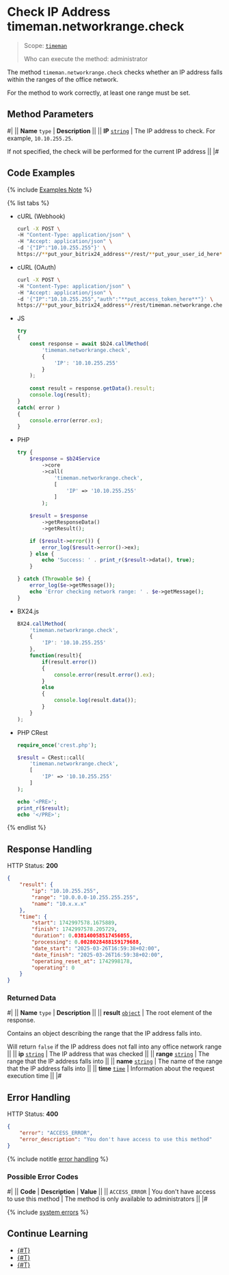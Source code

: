 # Check IP Address timeman.networkrange.check

> Scope: [`timeman`](../../scopes/permissions.md)
>
> Who can execute the method: administrator

The method `timeman.networkrange.check` checks whether an IP address falls within the ranges of the office network.

For the method to work correctly, at least one range must be set.

## Method Parameters

#|
|| **Name**
`type` | **Description** ||
|| **IP**
[`string`](../../data-types.md) | The IP address to check. For example, `10.10.255.25`.

If not specified, the check will be performed for the current IP address ||
|#

## Code Examples

{% include [Examples Note](../../../_includes/examples.md) %}

{% list tabs %}

- cURL (Webhook)

    ```bash
    curl -X POST \
    -H "Content-Type: application/json" \
    -H "Accept: application/json" \
    -d '{"IP":"10.10.255.255"}' \
    https://**put_your_bitrix24_address**/rest/**put_your_user_id_here**/**put_your_webhook_here**/timeman.networkrange.check
    ```

- cURL (OAuth)

    ```bash
    curl -X POST \
    -H "Content-Type: application/json" \
    -H "Accept: application/json" \
    -d '{"IP":"10.10.255.255","auth":"**put_access_token_here**"}' \
    https://**put_your_bitrix24_address**/rest/timeman.networkrange.check
    ```

- JS

    ```js
    try
    {
    	const response = await $b24.callMethod(
    		'timeman.networkrange.check',
    		{
    			'IP': '10.10.255.255'
    		}
    	);
    	
    	const result = response.getData().result;
    	console.log(result);
    }
    catch( error )
    {
    	console.error(error.ex);
    }
    ```

- PHP

    ```php
    try {
        $response = $b24Service
            ->core
            ->call(
                'timeman.networkrange.check',
                [
                    'IP' => '10.10.255.255'
                ]
            );
    
        $result = $response
            ->getResponseData()
            ->getResult();
    
        if ($result->error()) {
            error_log($result->error()->ex);
        } else {
            echo 'Success: ' . print_r($result->data(), true);
        }
    
    } catch (Throwable $e) {
        error_log($e->getMessage());
        echo 'Error checking network range: ' . $e->getMessage();
    }
    ```

- BX24.js

    ```js
    BX24.callMethod(
        'timeman.networkrange.check',
        {
            'IP': '10.10.255.255'
        },
        function(result){
            if(result.error())
            {
                console.error(result.error().ex);
            }
            else
            {
                console.log(result.data());
            }
        }
    );
    ```

- PHP CRest

    ```php
    require_once('crest.php');

    $result = CRest::call(
        'timeman.networkrange.check',
        [
            'IP' => '10.10.255.255'
        ]
    );

    echo '<PRE>';
    print_r($result);
    echo '</PRE>';
    ```

{% endlist %}

## Response Handling

HTTP Status: **200**

```json
{
    "result": {
        "ip": "10.10.255.255",
        "range": "10.0.0.0-10.255.255.255",
        "name": "10.x.x.x"
    },
    "time": {
        "start": 1742997578.1675889,
        "finish": 1742997578.205729,
        "duration": 0.038140058517456055,
        "processing": 0.0028028488159179688,
        "date_start": "2025-03-26T16:59:38+02:00",
        "date_finish": "2025-03-26T16:59:38+02:00",
        "operating_reset_at": 1742998178,
        "operating": 0
    }
}
```

### Returned Data

#|
|| **Name**
`type` | **Description** ||
|| **result**
[`object`](../../data-types.md) | The root element of the response.

Contains an object describing the range that the IP address falls into.

Will return `false` if the IP address does not fall into any office network range ||
|| **ip**
 [`string`](../../data-types.md) | The IP address that was checked ||
|| **range**
 [`string`](../../data-types.md) | The range that the IP address falls into ||
|| **name**
 [`string`](../../data-types.md) | The name of the range that the IP address falls into ||
|| **time**
[`time`](../../data-types.md#time) | Information about the request execution time ||
|#

## Error Handling

HTTP Status: **400**

```json
{
    "error": "ACCESS_ERROR",
    "error_description": "You don't have access to use this method"
}
```

{% include notitle [error handling](../../../_includes/error-info.md) %}

### Possible Error Codes

#|
|| **Code** | **Description** | **Value** ||
|| `ACCESS_ERROR` | You don't have access to use this method | The method is only available to administrators ||
|#

{% include [system errors](../../../_includes/system-errors.md) %}

## Continue Learning 

- [{#T}](./index.md)
- [{#T}](./timeman-networkrange-get.md)
- [{#T}](./timeman-networkrange-set.md)